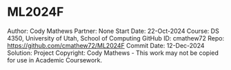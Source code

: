 # ML2024F
Author:     Cody Mathews
Partner:    None
Start Date: 22-Oct-2024
Course:     DS 4350, University of Utah, School of Computing
GitHub ID:  cmathew72
Repo:       https://github.com/cmathew72/ML2024F
Commit Date: 12-Dec-2024
Solution:   Project
Copyright:  Cody Mathews - This work may not be copied for use in Academic Coursework.